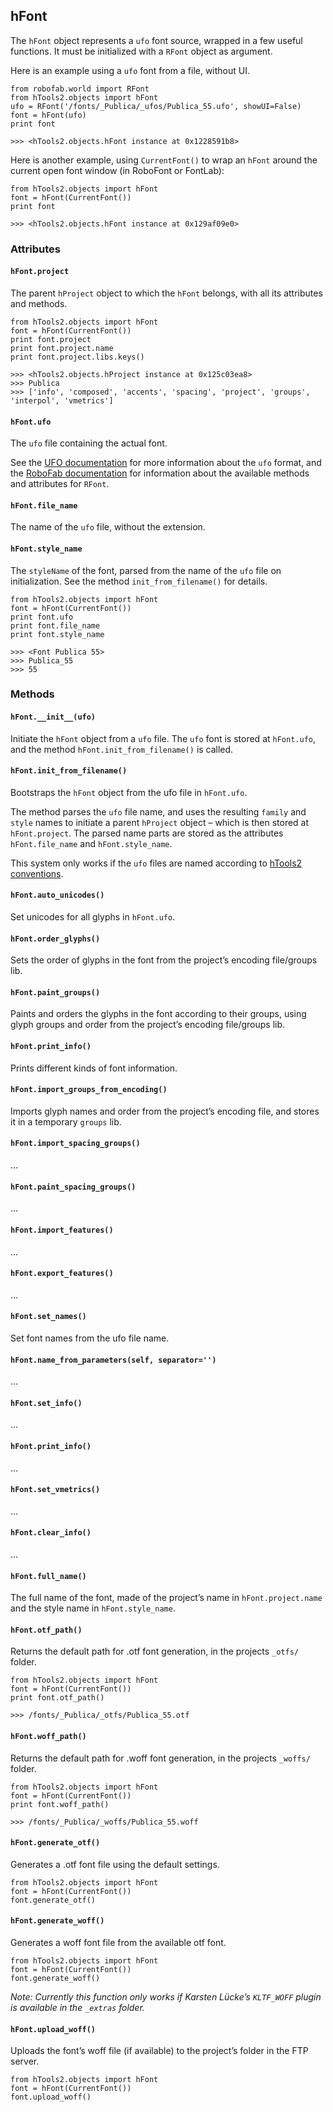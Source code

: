 ## hFont

The `hFont` object represents a `ufo` font source, wrapped in a few useful functions. It must be initialized with a `RFont` object as argument.

Here is an example using a `ufo` font from a file, without UI.

    from robofab.world import RFont
    from hTools2.objects import hFont
    ufo = RFont('/fonts/_Publica/_ufos/Publica_55.ufo', showUI=False)
    font = hFont(ufo)
    print font

    >>> <hTools2.objects.hFont instance at 0x1228591b8>

Here is another example, using `CurrentFont()` to wrap an `hFont` around the current open font window (in RoboFont or FontLab):

    from hTools2.objects import hFont
    font = hFont(CurrentFont())
    print font

    >>> <hTools2.objects.hFont instance at 0x129af09e0>

### Attributes

#### `hFont.project`

The parent `hProject` object to which the `hFont` belongs, with all its attributes and methods.

    from hTools2.objects import hFont
    font = hFont(CurrentFont())
    print font.project
    print font.project.name
    print font.project.libs.keys()

    >>> <hTools2.objects.hProject instance at 0x125c03ea8>
    >>> Publica
    >>> ['info', 'composed', 'accents', 'spacing', 'project', 'groups', 'interpol', 'vmetrics']

#### `hFont.ufo`

The `ufo` file containing the actual font.

See the [UFO documentation](http://unifiedfontobject.org/) for more information about the `ufo` format, and the [RoboFab documentation](http://robofab.com/objects/font.html) for information about the available methods and attributes for `RFont`.

#### `hFont.file_name`

The name of the `ufo` file, without the extension.

#### `hFont.style_name`

The `styleName` of the font, parsed from the name of the `ufo` file on initialization. See the method `init_from_filename()` for details.

    from hTools2.objects import hFont
    font = hFont(CurrentFont())
    print font.ufo
    print font.file_name
    print font.style_name

    >>> <Font Publica 55>
    >>> Publica_55
    >>> 55


### Methods

#### `hFont.__init__(ufo)`

Initiate the `hFont` object from a `ufo` file. The `ufo` font is stored at `hFont.ufo`, and the method `hFont.init_from_filename()` is called.

#### `hFont.init_from_filename()`

Bootstraps the `hFont` object from the ufo file in `hFont.ufo`.

The method parses the `ufo` file name, and uses the resulting `family` and `style` names to initiate a parent `hProject` object – which is then stored at `hFont.project`. The parsed name parts are stored as the attributes `hFont.file_name` and `hFont.style_name`.

This system only works if the `ufo` files are named according to [hTools2 conventions](#conventions).

#### `hFont.auto_unicodes()`

Set unicodes for all glyphs in `hFont.ufo`.

#### `hFont.order_glyphs()`

Sets the order of glyphs in the font from the project’s encoding file/groups lib.

#### `hFont.paint_groups()`

Paints and orders the glyphs in the font according to their groups, using glyph groups and order from the project’s encoding file/groups lib.

#### `hFont.print_info()`

Prints different kinds of font information.

#### `hFont.import_groups_from_encoding()`

Imports glyph names and order from the project’s encoding file, and stores it in a temporary `groups` lib.

#### `hFont.import_spacing_groups()`

...

#### `hFont.paint_spacing_groups()`

...

#### `hFont.import_features()`

...

#### `hFont.export_features()`

...

#### `hFont.set_names()`

Set font names from the ufo file name.

#### `hFont.name_from_parameters(self, separator='')`

...

#### `hFont.set_info()`

...

#### `hFont.print_info()`

...

#### `hFont.set_vmetrics()`

...

#### `hFont.clear_info()`

...

#### `hFont.full_name()`

The full name of the font, made of the project’s name in `hFont.project.name` and the style name in `hFont.style_name`.

#### `hFont.otf_path()`

Returns the default path for .otf font generation, in the projects `_otfs/` folder.

    from hTools2.objects import hFont
    font = hFont(CurrentFont())
    print font.otf_path()

    >>> /fonts/_Publica/_otfs/Publica_55.otf

#### `hFont.woff_path()`

Returns the default path for .woff font generation, in the projects `_woffs/` folder.

    from hTools2.objects import hFont
    font = hFont(CurrentFont())
    print font.woff_path()

    >>> /fonts/_Publica/_woffs/Publica_55.woff

#### `hFont.generate_otf()`

Generates a .otf font file using the default settings.

    from hTools2.objects import hFont
    font = hFont(CurrentFont())
    font.generate_otf()

#### `hFont.generate_woff()`

Generates a woff font file from the available otf font.

    from hTools2.objects import hFont
    font = hFont(CurrentFont())
    font.generate_woff()

*Note: Currently this function only works if Karsten Lücke’s `KLTF_WOFF` plugin is available in the `_extras` folder.*

#### `hFont.upload_woff()`

Uploads the font’s woff file (if available) to the project’s folder in the FTP server.

    from hTools2.objects import hFont
    font = hFont(CurrentFont())
    font.upload_woff()

